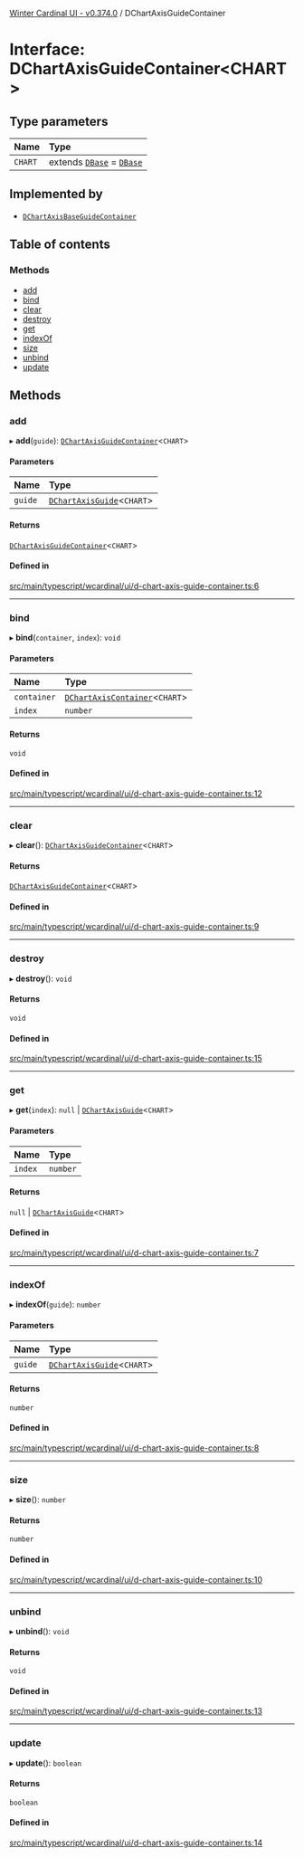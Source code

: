 [Winter Cardinal UI - v0.374.0](../index.md) / DChartAxisGuideContainer

# Interface: DChartAxisGuideContainer\<CHART\>

## Type parameters

| Name | Type |
| :------ | :------ |
| `CHART` | extends [`DBase`](../classes/DBase.md) = [`DBase`](../classes/DBase.md) |

## Implemented by

- [`DChartAxisBaseGuideContainer`](../classes/DChartAxisBaseGuideContainer.md)

## Table of contents

### Methods

- [add](DChartAxisGuideContainer.md#add)
- [bind](DChartAxisGuideContainer.md#bind)
- [clear](DChartAxisGuideContainer.md#clear)
- [destroy](DChartAxisGuideContainer.md#destroy)
- [get](DChartAxisGuideContainer.md#get)
- [indexOf](DChartAxisGuideContainer.md#indexof)
- [size](DChartAxisGuideContainer.md#size)
- [unbind](DChartAxisGuideContainer.md#unbind)
- [update](DChartAxisGuideContainer.md#update)

## Methods

### add

▸ **add**(`guide`): [`DChartAxisGuideContainer`](DChartAxisGuideContainer.md)\<`CHART`\>

#### Parameters

| Name | Type |
| :------ | :------ |
| `guide` | [`DChartAxisGuide`](DChartAxisGuide.md)\<`CHART`\> |

#### Returns

[`DChartAxisGuideContainer`](DChartAxisGuideContainer.md)\<`CHART`\>

#### Defined in

[src/main/typescript/wcardinal/ui/d-chart-axis-guide-container.ts:6](https://github.com/winter-cardinal/winter-cardinal-ui/blob/v0.310.1/src/main/typescript/wcardinal/ui/d-chart-axis-guide-container.ts#L6)

___

### bind

▸ **bind**(`container`, `index`): `void`

#### Parameters

| Name | Type |
| :------ | :------ |
| `container` | [`DChartAxisContainer`](DChartAxisContainer.md)\<`CHART`\> |
| `index` | `number` |

#### Returns

`void`

#### Defined in

[src/main/typescript/wcardinal/ui/d-chart-axis-guide-container.ts:12](https://github.com/winter-cardinal/winter-cardinal-ui/blob/v0.310.1/src/main/typescript/wcardinal/ui/d-chart-axis-guide-container.ts#L12)

___

### clear

▸ **clear**(): [`DChartAxisGuideContainer`](DChartAxisGuideContainer.md)\<`CHART`\>

#### Returns

[`DChartAxisGuideContainer`](DChartAxisGuideContainer.md)\<`CHART`\>

#### Defined in

[src/main/typescript/wcardinal/ui/d-chart-axis-guide-container.ts:9](https://github.com/winter-cardinal/winter-cardinal-ui/blob/v0.310.1/src/main/typescript/wcardinal/ui/d-chart-axis-guide-container.ts#L9)

___

### destroy

▸ **destroy**(): `void`

#### Returns

`void`

#### Defined in

[src/main/typescript/wcardinal/ui/d-chart-axis-guide-container.ts:15](https://github.com/winter-cardinal/winter-cardinal-ui/blob/v0.310.1/src/main/typescript/wcardinal/ui/d-chart-axis-guide-container.ts#L15)

___

### get

▸ **get**(`index`): ``null`` \| [`DChartAxisGuide`](DChartAxisGuide.md)\<`CHART`\>

#### Parameters

| Name | Type |
| :------ | :------ |
| `index` | `number` |

#### Returns

``null`` \| [`DChartAxisGuide`](DChartAxisGuide.md)\<`CHART`\>

#### Defined in

[src/main/typescript/wcardinal/ui/d-chart-axis-guide-container.ts:7](https://github.com/winter-cardinal/winter-cardinal-ui/blob/v0.310.1/src/main/typescript/wcardinal/ui/d-chart-axis-guide-container.ts#L7)

___

### indexOf

▸ **indexOf**(`guide`): `number`

#### Parameters

| Name | Type |
| :------ | :------ |
| `guide` | [`DChartAxisGuide`](DChartAxisGuide.md)\<`CHART`\> |

#### Returns

`number`

#### Defined in

[src/main/typescript/wcardinal/ui/d-chart-axis-guide-container.ts:8](https://github.com/winter-cardinal/winter-cardinal-ui/blob/v0.310.1/src/main/typescript/wcardinal/ui/d-chart-axis-guide-container.ts#L8)

___

### size

▸ **size**(): `number`

#### Returns

`number`

#### Defined in

[src/main/typescript/wcardinal/ui/d-chart-axis-guide-container.ts:10](https://github.com/winter-cardinal/winter-cardinal-ui/blob/v0.310.1/src/main/typescript/wcardinal/ui/d-chart-axis-guide-container.ts#L10)

___

### unbind

▸ **unbind**(): `void`

#### Returns

`void`

#### Defined in

[src/main/typescript/wcardinal/ui/d-chart-axis-guide-container.ts:13](https://github.com/winter-cardinal/winter-cardinal-ui/blob/v0.310.1/src/main/typescript/wcardinal/ui/d-chart-axis-guide-container.ts#L13)

___

### update

▸ **update**(): `boolean`

#### Returns

`boolean`

#### Defined in

[src/main/typescript/wcardinal/ui/d-chart-axis-guide-container.ts:14](https://github.com/winter-cardinal/winter-cardinal-ui/blob/v0.310.1/src/main/typescript/wcardinal/ui/d-chart-axis-guide-container.ts#L14)

